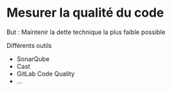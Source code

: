 # Mesurer la qualité du code

But : Maintenir la dette technique la plus faible possible

Différents outils
- SonarQube
- Cast
- GitLab Code Quality
- ...